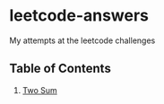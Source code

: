# leetcode-answers
 My attempts at the leetcode challenges

## Table of Contents

1. [Two Sum](./Easy/Two-Sum/Readme.md)